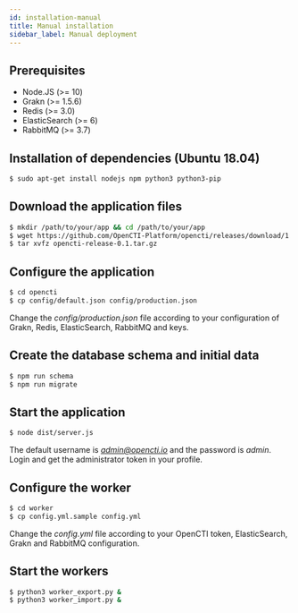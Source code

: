 ```yaml
---
id: installation-manual
title: Manual installation
sidebar_label: Manual deployment
---
```


## Prerequisites

- Node.JS (>= 10)
- Grakn (>= 1.5.6)
- Redis (>= 3.0)
- ElasticSearch (>= 6)
- RabbitMQ (>= 3.7)

## Installation of dependencies (Ubuntu 18.04)
```bash
$ sudo apt-get install nodejs npm python3 python3-pip
```

## Download the application files
```bash
$ mkdir /path/to/your/app && cd /path/to/your/app
$ wget https://github.com/OpenCTI-Platform/opencti/releases/download/1.0.0/opencti-release-0.1.tar.gz
$ tar xvfz opencti-release-0.1.tar.gz
```

## Configure the application
```bash
$ cd opencti
$ cp config/default.json config/production.json
```

Change the *config/production.json* file according to your configuration of Grakn, Redis, ElasticSearch, RabbitMQ and keys.

## Create the database schema and initial data
```bash
$ npm run schema
$ npm run migrate
```

## Start the application
```bash
$ node dist/server.js
```

The default username is *admin@opencti.io* and the password is *admin*. Login and get the administrator token in your profile.

## Configure the worker
```bash
$ cd worker
$ cp config.yml.sample config.yml
```

Change the *config.yml* file according to your OpenCTI token, ElasticSearch, Grakn and RabbitMQ configuration.

## Start the workers
```bash
$ python3 worker_export.py &
$ python3 worker_import.py &
```

